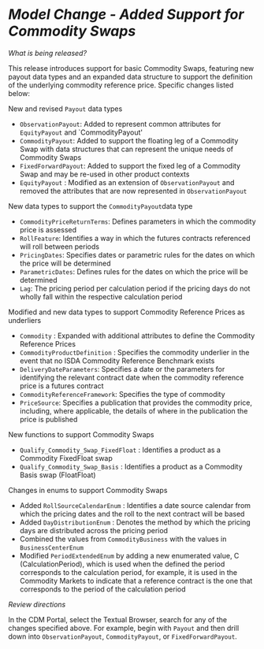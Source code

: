 # *Model Change - Added Support for Commodity Swaps*

_What is being released?_

This release introduces support for basic Commodity Swaps, featuring new payout data types and an expanded data structure to support the definition of the underlying commodity reference price.  Specific changes listed below:

New and revised `Payout` data types
- `ObservationPayout`: Added to represent common attributes for `EquityPayout` and `CommodityPayout'
- `CommodityPayout`: Added to support the floating leg of a Commodity Swap with data structures that can represent the unique needs of Commodity Swaps
- `FixedForwardPayout`: Added to support the fixed leg of a Commodity Swap and may be re-used in other product contexts
- `EquityPayout` : Modified as an extension of `ObservationPayout` and removed the attributes that are now represented in `ObservationPayout`

New data types to support the `CommodityPayout`data type
- `CommodityPriceReturnTerms`: Defines parameters in which the commodity price is assessed
- `RollFeature`: Identifies a way in which the futures contracts referenced will roll between periods
- `PricingDates`: Specifies dates or parametric rules for the dates on which the price will be determined
- `ParametricDates`: Defines rules for the dates on which the price will be determined
- `Lag`: The pricing period per calculation period if the pricing days do not wholly fall within the respective calculation period

Modified and new data types to support Commodity Reference Prices as underliers
- `Commodity` : Expanded with additional attributes to define the Commodity Reference Prices
- `CommodityProductDefinition` : Specifies the commodity underlier in the event that no ISDA Commodity Reference Benchmark exists
- `DeliveryDateParameters`: Specifies a date or the parameters for identifying the relevant contract date when the commodity reference price is a futures contract
- `CommodityReferenceFramework`: Specifies the type of commodity
- `PriceSource`: Specifies a publication that provides the commodity price, including, where applicable, the details of where in the publication the price is published
	
New functions to support Commodity Swaps
- `Qualify_Commodity_Swap_FixedFloat` : Identifies a product as a Commodity FixedFloat swap
- `Qualify_Commodity_Swap_Basis` : Identifies a product as a Commodity Basis swap (FloatFloat)

Changes in enums to support Commodity Swaps
- Added `RollSourceCalendarEnum` : Identifies a date source calendar from which the pricing dates and the roll to the next contract will be based
- Added `DayDistributionEnum` : Denotes the method by which the pricing days are distributed across the pricing period
- Combined the values from `CommodityBusiness` with the values in `BusinessCenterEnum`
- Modified `PeriodExtendedEnum` by adding a new enumerated value, C (CalculationPeriod), which is used when the defined the period corresponds to the calculation period, for example, it is used in the Commodity Markets to indicate that a reference contract is the one that corresponds to the period of the calculation period

_Review directions_

In the CDM Portal, select the Textual Browser, search for any of the changes specified above.  For example, begin with `Payout` and then drill down into `ObservationPayout`,  `CommodityPayout`, or `FixedForwardPayout`.  

